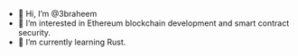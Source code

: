 - 👋 Hi, I’m @3braheem
- 👀 I’m interested in Ethereum blockchain development and smart contract security.
- 🌱 I’m currently learning Rust.

<!---
hunafa/hunafa is a ✨ special ✨ repository because its `README.md` (this file) appears on your GitHub profile.
You can click the Preview link to take a look at your changes.
--->
